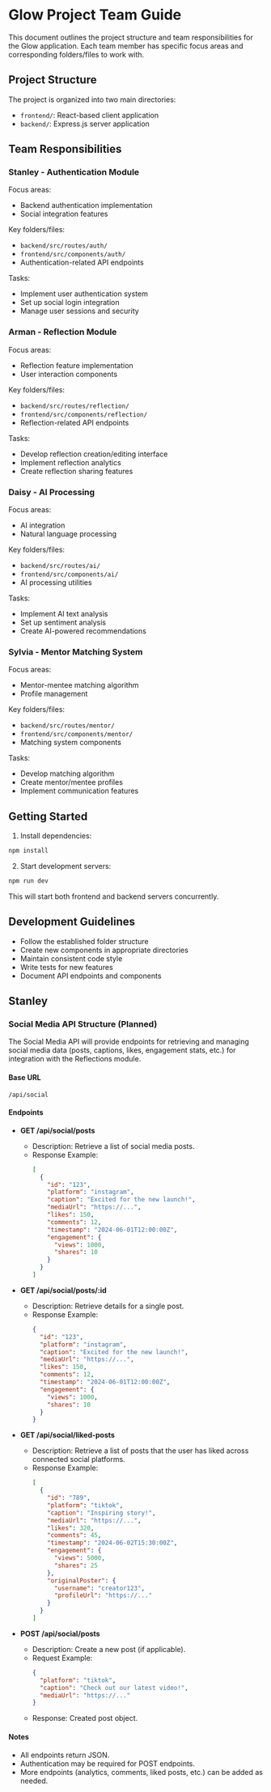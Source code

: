 # Glow Project Team Guide

This document outlines the project structure and team responsibilities for the Glow application. Each team member has specific focus areas and corresponding folders/files to work with.

## Project Structure

The project is organized into two main directories:
- `frontend/`: React-based client application
- `backend/`: Express.js server application

## Team Responsibilities

### Stanley - Authentication Module
Focus areas:
- Backend authentication implementation
- Social integration features

Key folders/files:
- `backend/src/routes/auth/`
- `frontend/src/components/auth/`
- Authentication-related API endpoints

Tasks:
- Implement user authentication system
- Set up social login integration
- Manage user sessions and security

### Arman - Reflection Module
Focus areas:
- Reflection feature implementation
- User interaction components

Key folders/files:
- `backend/src/routes/reflection/`
- `frontend/src/components/reflection/`
- Reflection-related API endpoints

Tasks:
- Develop reflection creation/editing interface
- Implement reflection analytics
- Create reflection sharing features

### Daisy - AI Processing
Focus areas:
- AI integration
- Natural language processing

Key folders/files:
- `backend/src/routes/ai/`
- `frontend/src/components/ai/`
- AI processing utilities

Tasks:
- Implement AI text analysis
- Set up sentiment analysis
- Create AI-powered recommendations

### Sylvia - Mentor Matching System
Focus areas:
- Mentor-mentee matching algorithm
- Profile management

Key folders/files:
- `backend/src/routes/mentor/`
- `frontend/src/components/mentor/`
- Matching system components

Tasks:
- Develop matching algorithm
- Create mentor/mentee profiles
- Implement communication features

## Getting Started

1. Install dependencies:
```bash
npm install
```

2. Start development servers:
```bash
npm run dev
```

This will start both frontend and backend servers concurrently.

## Development Guidelines

- Follow the established folder structure
- Create new components in appropriate directories
- Maintain consistent code style
- Write tests for new features
- Document API endpoints and components

## Stanley

### Social Media API Structure (Planned)

The Social Media API will provide endpoints for retrieving and managing social media data (posts, captions, likes, engagement stats, etc.) for integration with the Reflections module.

#### Base URL
`/api/social`

#### Endpoints

- **GET /api/social/posts**
  - Description: Retrieve a list of social media posts.
  - Response Example:
    ```json
    [
      {
        "id": "123",
        "platform": "instagram",
        "caption": "Excited for the new launch!",
        "mediaUrl": "https://...",
        "likes": 150,
        "comments": 12,
        "timestamp": "2024-06-01T12:00:00Z",
        "engagement": {
          "views": 1000,
          "shares": 10
        }
      }
    ]
    ```

- **GET /api/social/posts/:id**
  - Description: Retrieve details for a single post.
  - Response Example:
    ```json
    {
      "id": "123",
      "platform": "instagram",
      "caption": "Excited for the new launch!",
      "mediaUrl": "https://...",
      "likes": 150,
      "comments": 12,
      "timestamp": "2024-06-01T12:00:00Z",
      "engagement": {
        "views": 1000,
        "shares": 10
      }
    }
    ```

- **GET /api/social/liked-posts**
  - Description: Retrieve a list of posts that the user has liked across connected social platforms.
  - Response Example:
    ```json
    [
      {
        "id": "789",
        "platform": "tiktok",
        "caption": "Inspiring story!",
        "mediaUrl": "https://...",
        "likes": 320,
        "comments": 45,
        "timestamp": "2024-06-02T15:30:00Z",
        "engagement": {
          "views": 5000,
          "shares": 25
        },
        "originalPoster": {
          "username": "creator123",
          "profileUrl": "https://..."
        }
      }
    ]
    ```

- **POST /api/social/posts**
  - Description: Create a new post (if applicable).
  - Request Example:
    ```json
    {
      "platform": "tiktok",
      "caption": "Check out our latest video!",
      "mediaUrl": "https://..."
    }
    ```
  - Response: Created post object.

#### Notes
- All endpoints return JSON.
- Authentication may be required for POST endpoints.
- More endpoints (analytics, comments, liked posts, etc.) can be added as needed.

